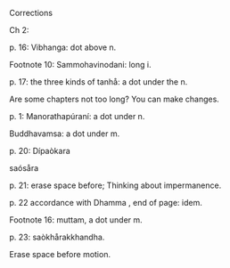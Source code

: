 Corrections

Ch 2:

p. 16: Vibhanga: dot above n.

Footnote 10: Sammohavinodani: long i.


p. 17: the three kinds of tanhå: a dot under the n.

Are some chapters not too long? You can make changes.

p. 1: Manorathapúraní: a dot under n.

Buddhavamsa: a dot under m. 

p. 20: Dípaòkara

saósåra

p. 21: erase space before; Thinking about impermanence. 

p. 22 accordance with Dhamma , end of page: idem. 

Footnote 16:  muttam, a dot under m. 

p. 23: saòkhårakkhandha. 

Erase space before motion.
